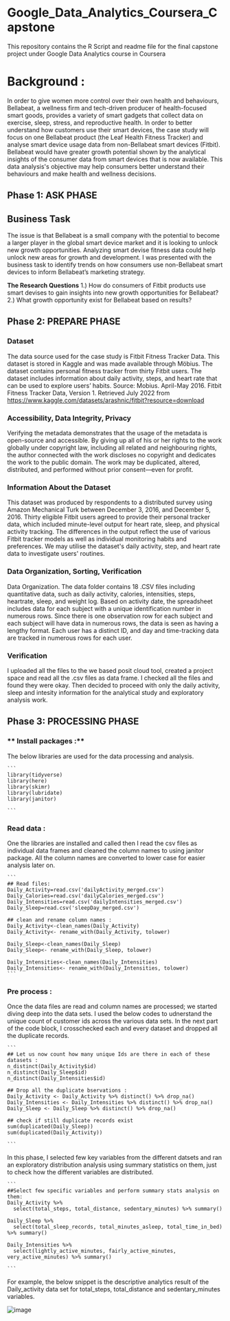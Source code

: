 # Google_Data_Analytics_Coursera_Capstone
This repository contains the R Script and readme file for the final capstone project under Google Data Analytics course in Coursera
# **Background** : 
In order to give women more control over their own health and behaviours, Bellabeat, a wellness firm and tech-driven producer of health-focused smart goods, provides a variety of smart gadgets that collect data on exercise, sleep, stress, and reproductive health.
In order to better understand how customers use their smart devices, the case study will focus on one Bellabeat product (the Leaf Health Fitness Tracker) and analyse smart device usage data from non-Bellabeat smart devices (Fitbit).
Bellabeat would have greater growth potential shown by the analytical insights of the consumer data from smart devices that is now available. This data analysis's objective may help consumers better understand their behaviours and make health and wellness decisions.

## **Phase 1:**  **ASK PHASE**

## **Business Task**
The issue is that Bellabeat is a small company with the potential to become a larger player in the global smart device market and it is looking to unlock new growth opportunities. Analyzing smart devise fitness data could help unlock new areas for growth and development. I was presented with the business task to identify trends on how consumers use non-Bellabeat smart devices to inform Bellabeat’s marketing strategy.

**The Research Questions**
1.) How do consumers of Fitbit products use smart devises to gain insights into new growth opportunities for Bellabeat?
2.) What growth opportunity exist for Bellabeat based on results?

## **Phase 2:** **PREPARE PHASE**

### **Dataset**
The data source used for the case study is Fitbit Fitness Tracker Data. This dataset is stored in Kaggle and was made available through Möbius. The dataset contains personal fitness tracker from thirty Fitbit users. The dataset includes information about daily activity, steps, and heart rate that can be used to explore users’ habits.
Source: Mobius. April-May 2016. Fitbit Fitness Tracker Data, Version 1. Retrieved July 2022 from https://www.kaggle.com/datasets/arashnic/fitbit?resource=download

### **Accessibility, Data Integrity, Privacy**
Verifying the metadata demonstrates that the usage of the metadata is open-source and accessible. By giving up all of his or her rights to the work globally under copyright law, including all related and neighbouring rights, the author connected with the work discloses no copyright and dedicates the work to the public domain. The work may be duplicated, altered, distributed, and performed without prior consent—even for profit.

### **Information About the Dataset**
This dataset was produced by respondents to a distributed survey using Amazon Mechanical Turk between December 3, 2016, and December 5, 2016. Thirty eligible Fitbit users agreed to provide their personal tracker data, which included minute-level output for heart rate, sleep, and physical activity tracking. The differences in the output reflect the use of various Fitbit tracker models as well as individual monitoring habits and preferences. We may utilise the dataset's daily activity, step, and heart rate data to investigate users' routines.

### **Data Organization, Sorting, Verification**
Data Organization. The data folder contains 18 .CSV files including quantitative data, such as daily activity, calories, intensities, steps, heartrate, sleep, and weight log. Based on activity date, the spreadsheet includes data for each subject with a unique identification number in numerous rows. Since there is one observation row for each subject and each subject will have data in numerous rows, the data is seen as having a lengthy format. Each user has a distinct ID, and day and time-tracking data are tracked in numerous rows for each user.

### **Verification**
I uploaded all the files to the we based posit cloud tool, created a project space and read all the .csv files as data frame. I checked all the files and found they were okay. Then decided to proceed with only the daily activity, sleep and intesity information for the analytical study and exploratory analysis work. 


## **Phase 3:**  **PROCESSING PHASE**

### ** Install packages :**
The below libraries are used for the data processing and analysis.
````
```
library(tidyverse)
library(here)
library(skimr)
library(lubridate)
library(janitor)

```
````
### **Read data :**

One the libraries are installed and called then I read the csv files as individual data frames and cleaned the column names to using janitor package. All the column names are converted to lower case for easier analysis later on. 
````
```
## Read files: 
Daily_Activity=read.csv('dailyActivity_merged.csv')
Daily_Calories=read.csv('dailyCalories_merged.csv')
Daily_Intensities=read.csv('dailyIntensities_merged.csv')
Daily_Sleep=read.csv('sleepDay_merged.csv')

## clean and rename column names :
Daily_Activity<-clean_names(Daily_Activity)
Daily_Activity<- rename_with(Daily_Activity, tolower)

Daily_Sleep<-clean_names(Daily_Sleep)
Daily_Sleep<- rename_with(Daily_Sleep, tolower)

Daily_Intensities<-clean_names(Daily_Intensities)
Daily_Intensities<- rename_with(Daily_Intensities, tolower)
```
````
### **Pre process :**
Once the data files are read and column names are processed; we started diving deep into the data sets. I used the below codes to udnerstand the unique count of customer ids across the various data sets.
In the next part of the code block, I crosschecked each and every dataset and dropped all the duplicate records. 
````
```
## Let us now count how many unique Ids are there in each of these datasets : 
n_distinct(Daily_Activity$id)
n_distinct(Daily_Sleep$id)
n_distinct(Daily_Intensities$id)

## Drop all the duplicate bservations : 
Daily_Activity <- Daily_Activity %>% distinct() %>% drop_na()
Daily_Intensities <- Daily_Intensities %>% distinct() %>% drop_na()
Daily_Sleep <- Daily_Sleep %>% distinct() %>% drop_na()

## check if still duplicate records exist 
sum(duplicated(Daily_Sleep))
sum(duplicated(Daily_Activity))

```
````

In this phase, I selected few key variables from the different datsets and ran an exploratory distribution analysis using summary statistics on them, just to check how the different variables are distributed. 

````
```
##Select few specific variables and perform summary stats analysis on them:
Daily_Activity %>%
  select(total_steps, total_distance, sedentary_minutes) %>% summary()

Daily_Sleep %>%
  select(total_sleep_records, total_minutes_asleep, total_time_in_bed) %>% summary()

Daily_Intensities %>%
  select(lightly_active_minutes, fairly_active_minutes, very_active_minutes) %>% summary()
  
```
````
For example, the below snippet is the descriptive analytics result of the Daily_activity data set for total_steps, total_distance and sedentary_minutes variables. 

![image](https://github.com/kinsukghatak/Google_Data_Analytics_Coursera_Capstone/assets/11865861/83a749cd-4fb9-432b-96a5-3fb05ccca6af)

